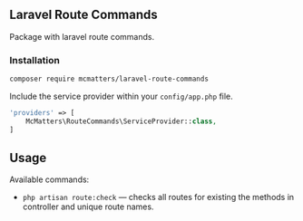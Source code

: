## Laravel Route Commands

Package with laravel route commands.

### Installation

```bash
composer require mcmatters/laravel-route-commands
```

Include the service provider within your `config/app.php` file.

```php
'providers' => [
    McMatters\RouteCommands\ServiceProvider::class,
]
```

## Usage

Available commands:

* `php artisan route:check` — checks all routes for existing the methods in controller and unique route names.
